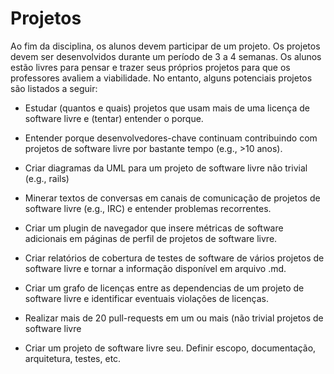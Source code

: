 # Projetos

Ao fim da disciplina, os alunos devem participar de um projeto.
Os projetos devem ser desenvolvidos durante um período de 3 a 4 semanas.
Os alunos estão livres para pensar e trazer seus próprios projetos para
que os professores avaliem a viabilidade. No entanto, alguns potenciais
projetos são listados a seguir:

- Estudar (quantos e quais) projetos que usam mais de uma licença de software
livre e (tentar) entender o porque.

- Entender porque desenvolvedores-chave continuam contribuindo com projetos de
software livre por bastante tempo (e.g., >10 anos).

- Criar diagramas da UML para um projeto de software livre não trivial (e.g., rails)

- Minerar textos de conversas em canais de comunicação de projetos de software
livre (e.g., IRC) e entender problemas recorrentes.

- Criar um plugin de navegador que insere métricas de software adicionais em páginas
de perfil de projetos de software livre.

- Criar relatórios de cobertura de testes de software de vários projetos de
software livre e tornar a informação disponível em arquivo .md.

- Criar um grafo de licenças entre as dependencias de um projeto de software
livre e identificar eventuais violações de licenças.

- Realizar mais de 20 pull-requests em um ou mais (não trivial projetos de
  software livre

- Criar um projeto de software livre seu. Definir escopo, documentação,
arquitetura, testes, etc.
